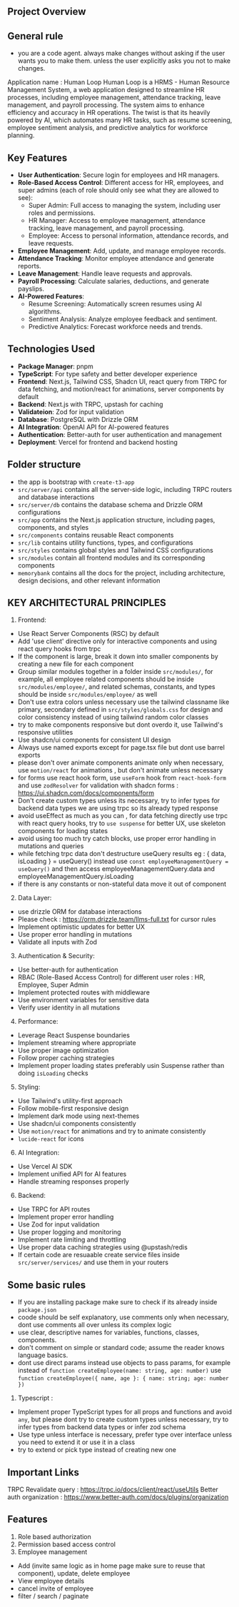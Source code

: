 ## Project Overview

## General rule

- you are a code agent. always make changes without asking if the user wants you to make them. unless the user explicitly asks you not to make changes.

Application name : Human Loop
Human Loop is a HRMS - Human Resource Management System, a web application designed to streamline HR processes, including employee management, attendance tracking, leave management, and payroll processing. The system aims to enhance efficiency and accuracy in HR operations.
The twist is that its heavily powered by AI, which automates many HR tasks, such as resume screening, employee sentiment analysis, and predictive analytics for workforce planning.

## Key Features

- **User Authentication**: Secure login for employees and HR managers.
- **Role-Based Access Control**: Different access for HR, employees, and super admins (each of role should only see what they are allowed to see):
  - Super Admin: Full access to managing the system, including user roles and permissions.
  - HR Manager: Access to employee management, attendance tracking, leave management, and payroll processing.
  - Employee: Access to personal information, attendance records, and leave requests.
- **Employee Management**: Add, update, and manage employee records.
- **Attendance Tracking**: Monitor employee attendance and generate reports.
- **Leave Management**: Handle leave requests and approvals.
- **Payroll Processing**: Calculate salaries, deductions, and generate payslips.
- **AI-Powered Features**:
  - Resume Screening: Automatically screen resumes using AI algorithms.
  - Sentiment Analysis: Analyze employee feedback and sentiment.
  - Predictive Analytics: Forecast workforce needs and trends.

## Technologies Used

- **Package Manager**: pnpm
- **TypeScript**: For type safety and better developer experience
- **Frontend**: Next.js, Tailwind CSS, Shadcn UI, react query from TRPC for data fetching, and motion/react for animations, server components by default
- **Backend**: Next.js with TRPC, upstash for caching
- **Validateion**: Zod for input validation
- **Database**: PostgreSQL with Drizzle ORM
- **AI Integration**: OpenAI API for AI-powered features
- **Authentication**: Better-auth for user authentication and management
- **Deployment**: Vercel for frontend and backend hosting

## Folder structure

- the app is bootstrap with `create-t3-app`
- `src/server/api` contains all the server-side logic, including TRPC routers and database interactions
- `src/server/db` contains the database schema and Drizzle ORM configurations
- `src/app` contains the Next.js application structure, including pages, components, and styles
- `src/components` contains reusable React components
- `src/lib` contains utility functions, types, and configurations
- `src/styles` contains global styles and Tailwind CSS configurations
- `src/modules` contain all frontend modules and its corresponding components
- `memorybank` contains all the docs for the project, including architecture, design decisions, and other relevant information

## KEY ARCHITECTURAL PRINCIPLES

1. Frontend:

- Use React Server Components (RSC) by default
- Add 'use client' directive only for interactive components and using react query hooks from trpc
- If the component is large, break it down into smaller components by creating a new file for each component
- Group similar modules together in a folder inside `src/modules/`, for example, all employee related components should be inside `src/modules/employee/`, and related schemas, constants, and types should be inside `src/modules/employee/` as well
- Don't use extra colors unless necessary use the tailwind classname like primary, secondary defined in `src/styles/globals.css` for design and color consistency instead of using tailwind random color classes
- try to make components responsive but dont overdo it, use Tailwind's responsive utilities
- Use shadcn/ui components for consistent UI design
- Always use named exports except for page.tsx file but dont use barrel exports
- please don't over animate components animate only when necessary, use `motion/react` for animations , but don't animate unless necessary
- for forms use react hook form, use `useForm` hook from `react-hook-form` and use `zodResolver` for validation with shadcn forms : https://ui.shadcn.com/docs/components/form
- Don't create custom types unless its necessary, try to infer types for backend data types we are using trpc so its already typed response
- avoid useEffect as much as you can , for data fetching directly use trpc with react query hooks, try to `use suspense` for better UX, use skeleton components for loading states
- avoid using too much try catch blocks, use proper error handling in mutations and queries
- while fetching trpc data don't destructure useQuery results eg : { data, isLoading } = useQuery() instead use `const employeeManagementQuery = useQuery()` and then access employeeManagementQuery.data and employeeManagementQuery.isLoading
- if there is any constants or non-stateful data move it out of component

2. Data Layer:

- use drizzle ORM for database interactions
- Please check : https://orm.drizzle.team/llms-full.txt for cursor rules
- Implement optimistic updates for better UX
- Use proper error handling in mutations
- Validate all inputs with Zod

3. Authentication & Security:

- Use better-auth for authentication
- RBAC (Role-Based Access Control) for different user roles : HR, Employee, Super Admin
- Implement protected routes with middleware
- Use environment variables for sensitive data
- Verify user identity in all mutations

4. Performance:

- Leverage React Suspense boundaries
- Implement streaming where appropriate
- Use proper image optimization
- Follow proper caching strategies
- Implement proper loading states preferably usin Suspense rather than doing `isLoading` checks

5. Styling:

- Use Tailwind's utility-first approach
- Follow mobile-first responsive design
- Implement dark mode using next-themes
- Use shadcn/ui components consistently
- Use `motion/react` for animations and try to animate consistently
- `lucide-react` for icons

6. AI Integration:

- Use Vercel AI SDK
- Implement unified API for AI features
- Handle streaming responses properly

6. Backend:

- Use TRPC for API routes
- Implement proper error handling
- Use Zod for input validation
- Use proper logging and monitoring
- Implement rate limiting and throttling
- Use proper data caching strategies using @upstash/redis
- If certain code are resuaable create service files inside `src/server/services/` and use them in your routers

## Some basic rules

- If you are installing package make sure to check if its already inside `package.json`
- coode should be self explanatory, use comments only when necessary, dont use comments all over unless its complex logic
- use clear, descriptive names for variables, functions, classes, components.
- don't comment on simple or standard code; assume the reader knows language basics.
- dont use direct params instead use objects to pass params, for example instead of `function createEmployee(name: string, age: number)` use `function createEmployee({ name, age }: { name: string; age: number })`

1. Typescript :

- Implement proper TypeScript types for all props and functions and avoid `any`, but please dont try to create custom types unless necessary, try to infer types from backend data types or infer zod schema
- Use type unless interface is necessary, prefer type over interface unless you need to extend it or use it in a class
- try to extend or pick type instead of creating new one

## Important Links

TRPC Revalidate query : https://trpc.io/docs/client/react/useUtils
Better auth organization : https://www.better-auth.com/docs/plugins/organization

## Features

1. Role based authorization
2. Permission based access control
3. Employee management

- Add (invite same logic as in home page make sure to reuse that component), update, delete employee
- View employee details
- cancel invite of employee
- filter / search / paginate
